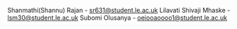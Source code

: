 Shanmathi(Shannu) Rajan - sr631@student.le.ac.uk
Lilavati Shivaji Mhaske - lsm30@student.le.ac.uk
Subomi Olusanya - oeiooaoooo1@student.le.ac.uk
